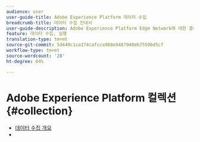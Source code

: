 ```yaml
---
audience: user
user-guide-title: Adobe Experience Platform 데이터 수집
breadcrumb-title: 데이터 수집 안내서
user-guide-description: Adobe Experience Platform Edge Network에 대한 클라이언트측 데이터 수집을 활성화합니다.
feature: 데이터 수집, 실행
translation-type: tm+mt
source-git-commit: 5d449c1ca174cafcca988e9487940eb7550bd5cf
workflow-type: tm+mt
source-wordcount: '28'
ht-degree: 64%

---
```



# Adobe Experience Platform 컬렉션 {#collection}

- [데이터 수집 개요](home.md)
- 
